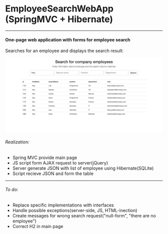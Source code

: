 # EmployeeSearchWebApp (SpringMVC + Hibernate)
______________________________________________
#### One-page web application with forms for employee search
Searches for an employee and displays the search result:

![Screenshot](EmployeeSearchWebApp.png)

###### Realization:
* Spring MVC provide main page
* JS script form AJAX request to server(jQuery)
* Server generate JSON with list of employee
using Hibernate(SQLite)
* Script recieve JSON and form the table

_______________________________________________
###### To do:
* Replace specific implementations with interfaces
* Handle possible exceptions(server-side, JS, HTML-inection)
* Create messages for wrong search request("null-form", "there are no employee")
* Correct H2 in main page
